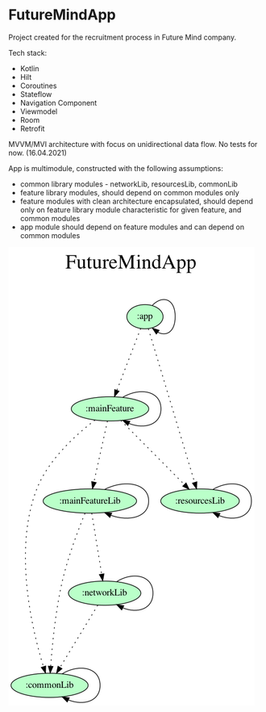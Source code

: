 # FutureMindApp

Project created for the recruitment process in Future Mind company.

Tech stack:
- Kotlin
- Hilt
- Coroutines
- Stateflow
- Navigation Component
- Viewmodel
- Room
- Retrofit

MVVM/MVI architecture with focus on unidirectional data flow.
No tests for now. (16.04.2021)

App is multimodule, constructed with the following assumptions:
- common library modules - networkLib, resourcesLib, commonLib
- feature library modules, should depend on common modules only
- feature modules with clean architecture encapsulated, 
should depend only on feature library module characteristic for given feature, and common modules
- app module should depend on feature modules and can depend on common modules

![Dependecy graph](PastedGraphic-2.png)
